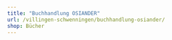 ```yaml
---
title: "Buchhandlung OSIANDER"
url: /villingen-schwenningen/buchhandlung-osiander/
shop: Bücher
---
```

